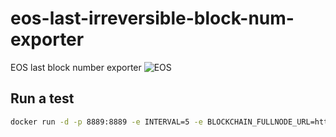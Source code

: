 # eos-last-irreversible-block-num-exporter
EOS last block number exporter
![EOS](https://seeklogo.com/images/E/eos-logo-ECF31E0936-seeklogo.com.png)


## Run a test
```bash
docker run -d -p 8889:8889 -e INTERVAL=5 -e BLOCKCHAIN_FULLNODE_URL=http://your-fullnode:8888 tinhgin/eos-last-irreversible-block-num-exporter
```